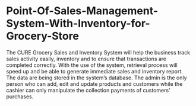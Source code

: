# Point-Of-Sales-Management-System-With-Inventory-for-Grocery-Store
The CURE Grocery Sales and Inventory System will help the business track sales activity easily, inventory and to ensure that transactions are completed correctly. With the use of the system, retrieval process will speed up and be able to generate immediate sales and inventory report. The data are being stored in the system’s database. The admin is the only person who can add, edit and update products and customers while the cashier can only manipulate the collection payments of customers’ purchases.
